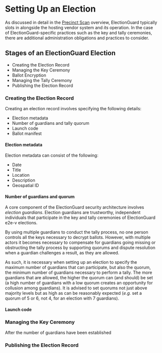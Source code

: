 # Setting Up an Election

As discussed in detail in the [Precinct Scan](Setting_up_an_election.md) overview, ElectionGuard typically slots in alongside the hosting vendor system and *its* operation. In the case of ElectionGuard-specific practices such as the key and tally ceremonies, there are additional administration obligations and practices to consider.

## Stages of an ElectionGuard Election

* Creating the Election Record
* Managing the Key Ceremony
* Ballot Encryption
* Managing the Tally Ceremony
* Publishing the Election Record

### Creating the Election Record

Creating an election record involves specifying the following details:

* Election metadata
* Number of guardians and tally quorum
* Launch code
* Ballot manifest

#### Election metadata

Election metadata can consist of the following:

* Date
* Title
* Location
* Description
* Geospatial ID

#### Number of guardians and quorum

A core component of the ElectionGuard security architecture involves *election guardians*. Election guardians are trustworthy, independent individuals that participate in the key and tally ceremonies of ElectionGuard e2e-v elections.

By using multiple guardians to conduct the tally process, no one person controls all the keys necessary to decrypt ballots. However, with multiple actors it becomes necessary to compensate for guardians going missing or obstructing the tally process by supporting quorums and dispute resolution when a guardian challenges a result, as they are allowed.

As such, it is necessary when setting up an election to specify the maximum number of guardians that can participate, but also the quorum, the minimum number of guardians necessary to perform a tally. The more guardians that are allowed, the higher the quorum can (and should) be set (a high number of guardians with a low quorum creates an opportunity for collusion among guardians). It is advised to set quorums not just above majority levels but as high as can be reasonably expected (*e.g.* set a quorum of 5 or 6, not 4, for an election with 7 guardians).

#### Launch code

### Managing the Key Ceremony

After the number of guardians have been established



### Publishing the Election Record


